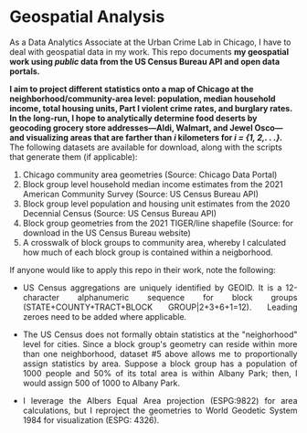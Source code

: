 # Geospatial Analysis

As a Data Analytics Associate at the Urban Crime Lab in Chicago, I have to deal with geospatial data in my work. This repo documents **my geospatial work using *public* data from the US Census Bureau API and open data portals.**

**I aim to project different statistics onto a map of Chicago at the neighborhood/community-area level: population, median household income, total housing units, Part I violent crime rates, and burglary rates. In the long-run, I hope to analytically determine food deserts by geocoding grocery store addresses&mdash;Aldi, Walmart, and Jewel Osco&mdash;and visualizing areas that are farther than *i* kilometers for *i = {1, 2,. . .}.*** The following datasets are available for download, along with the scripts that generate them (if applicable):

1. Chicago community area geometries (Source: Chicago Data Portal)
2. Block group level household median income estimates from the 2021 American Community Survey (Source: US Census Bureau API)
3. Block group level population and housing unit estimates from the 2020 Decennial Census (Source: US Census Bureau API)
4. Block group geometries from the 2021 TIGER/line shapefile (Source: for download in the US Census Bureau website)
5. A crosswalk of block groups to community area, whereby I calculated how much of each block group is contained within a neigborhood.


If anyone would like to apply this repo in their work, note the following:
<div style="text-align: justify;">
  
- US Census aggregations are uniquely identified by GEOID. It is a 12-character alphanumeric sequence for block groups (STATE+COUNTY+TRACT+BLOCK GROUP|2+3+6+1=12). Leading zeroes need to be added where applicable.

- The US Census does not formally obtain statistics at the "neighorhood" level for cities. Since a block group's geometry can reside within more than one neighborhood, dataset #5 above allows me to proportionally assign statistics by area. Suppose a block group has a population of 1000 people and 50% of its total area is within Albany Park; then, I would assign 500 of 1000 to Albany Park.

- I leverage the Albers Equal Area projection (ESPG:9822) for area calculations, but I reproject the geometries to World Geodetic System 1984 for visualization (ESPG: 4326).
</div>
